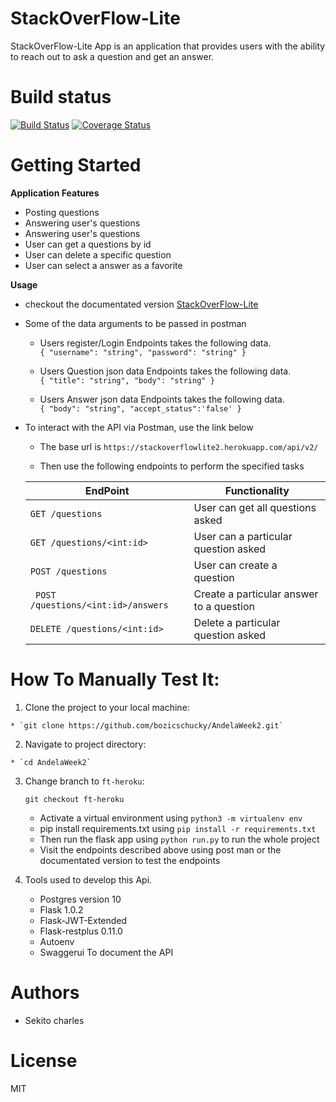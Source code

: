 
# StackOverFlow-Lite
StackOverFlow-Lite App is an application that provides users with the ability to reach out to ask a question and get an answer.

# Build status  
[![Build Status](https://travis-ci.org/bozicschucky/AndelaWeek2.svg?branch=ft-heroku)](https://travis-ci.org/bozicschucky/AndelaWeek2)
[![Coverage Status](https://coveralls.io/repos/github/bozicschucky/AndelaWeek2/badge.svg?branch=ft-heroku)](https://coveralls.io/github/bozicschucky/AndelaWeek2?branch=ft-heroku)

# Getting Started



**Application Features**

* Posting questions
* Answering user's questions
* Answering user's questions
* User can get a questions by id
* User can delete a specific question
* User can select a answer as a favorite


**Usage**
  * checkout the documentated version [StackOverFlow-Lite](https://stackoverflowlite2.herokuapp.com/)


* Some of the data arguments to be passed in postman
  * Users register/Login Endpoints takes the following data.  
  ` {
        "username": "string",
        "password": "string"
          }
    `    
   * Users Question json data Endpoints takes the following data.  
   `
   {
      "title": "string",
      "body": "string"
    }
    `

   * Users Answer json data Endpoints takes the following data.  
   `
   {
      "body": "string",
      "accept_status":'false'
    }
    `


* To interact with the API via Postman, use the link below  
    * The  base url is ` https://stackoverflowlite2.herokuapp.com/api/v2/ `

    * Then use the following endpoints to perform the specified tasks

    EndPoint                            | Functionality
    ------------------------            | ----------------------
    `GET /questions `                     | User can get all questions asked
    `GET /questions/<int:id>  `               | User can a particular question asked
    `POST /questions            `         | User can create a question
    ` POST /questions/<int:id>/answers`        | Create a particular answer to a question
    ` DELETE /questions/<int:id>       `       | Delete a particular question asked

# How To Manually Test It:

  1. Clone the project to your local machine:

    * `git clone https://github.com/bozicschucky/AndelaWeek2.git`

  2. Navigate to project directory:

    * `cd AndelaWeek2`

  3. Change branch to `ft-heroku`:

     `git checkout ft-heroku`

      * Activate a virtual environment using `python3 -m virtualenv env`
      * pip install requirements.txt using `pip install -r requirements.txt`
      * Then run the flask app using `python run.py`   to run the whole project
      * Visit the endpoints described above using post man or the documentated version to test the endpoints


  4.  Tools used to develop this Api.  
        * Postgres version 10  
        * Flask 1.0.2  
        * Flask-JWT-Extended   
        * Flask-restplus 0.11.0  
        * Autoenv   
        * Swaggerui To document the API   





# Authors
 - Sekito charles

# License
MIT
